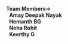 **Team Members**=><Br/>
    &nbsp; **Amay Deepak Nayak**<Br/>
    &nbsp;  **Hemanth BG**<Br/>
    &nbsp;  **Neha Rohit**<Br/>
    &nbsp;  **Keerthy G**<Br/>
